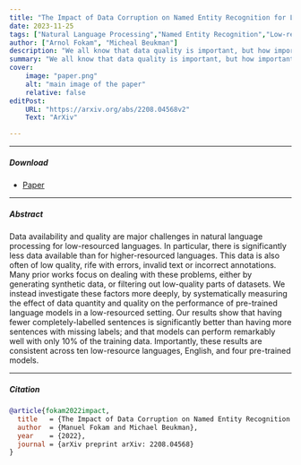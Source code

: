 ```yaml
---
title: "The Impact of Data Corruption on Named Entity Recognition for Low-resourced Languages" 
date: 2023-11-25
tags: ["Natural Language Processing","Named Entity Recognition","Low-resourced Languages"]
author: ["Arnol Fokam", "Micheal Beukman"]
description: "We all know that data quality is important, but how important is it with respect to quantiy? We provide a systematic analysis of this question on named-entity recognition for low-resourced languages." 
summary: "We all know that data quality is important, but how important is it with respect to quantiy? We provide a systematic analysis of this question on named-entity recognition for low-resourced languages." 
cover:
    image: "paper.png"
    alt: "main image of the paper"
    relative: false
editPost:
    URL: "https://arxiv.org/abs/2208.04568v2"
    Text: "ArXiv"

---
```


---

##### Download

+ [Paper](https://arxiv.org/pdf/2208.04568v2.pdf)
<!-- + [Online appendix](appendix1.pdf)
+ [Code and data](https://github.com/pmichaillat/job-rationing) -->

---

##### Abstract

Data availability and quality are major challenges in natural language processing for low-resourced languages. In particular, there is significantly less data available than for higher-resourced languages. This data is also often of low quality, rife with errors, invalid text or incorrect annotations. Many prior works focus on dealing with these problems, either by generating synthetic data, or filtering out low-quality parts of datasets. We instead investigate these factors more deeply, by systematically measuring the effect of data quantity and quality on the performance of pre-trained language models in a low-resourced setting. Our results show that having fewer completely-labelled sentences is significantly better than having more sentences with missing labels; and that models can perform remarkably well with only 10% of the training data. Importantly, these results are consistent across ten low-resource languages, English, and four pre-trained models.

<!-- ---

##### Figure X: Figure caption

![](paper1.png) -->

---

##### Citation

```BibTeX
@article{fokam2022impact,
  title   = {The Impact of Data Corruption on Named Entity Recognition for Low-resourced Languages},
  author  = {Manuel Fokam and Michael Beukman},
  year    = {2022},
  journal = {arXiv preprint arXiv: 2208.04568}
}
```

<!-- ---

##### Related material

+ [Presentation slides](presentation1.pdf)
+ [Dissertation title](https://escholarship.org/uc/item/7jr3m96r) – PhD dissertation on which this paper is based.
+ [Column title](https://cep.lse.ac.uk/pubs/download/cp365.pdf) – Nontechnical column describing the paper. -->

